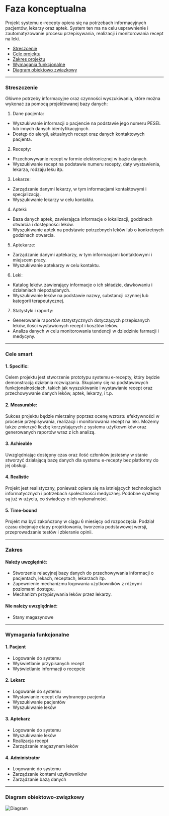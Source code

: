 # Faza konceptualna
Projekt systemu e-recepty opiera się na potrzebach informacyjnych pacjentów, lekarzy oraz aptek. System ten ma na celu usprawnienie i zautomatyzowanie procesu przepisywania, realizacji i monitorowania recept na leki.
* [Streszcenie](#streszczenie)
* [Cele projektu](#cele-smart)
* [Zakres projektu](#zakres)
* [Wymagania funkcjonalne](#wymagania-funkcjonalne)
* [Diagram obiektowo związkowy](#diagram-obiektowo-związkowy)
___
### Streszczenie 
Główne potrzeby informacyjne oraz czynności wyszukiwania, które można wykonać za pomocą projektowanej bazy danych:
1. Dane pacjenta:
- Wyszukiwanie informacji o pacjencie na podstawie jego numeru PESEL lub innych danych identyfikacyjnych.
- Dostęp do alergii, aktualnych recept oraz danych kontaktowych pacjenta.
2. Recepty:
- Przechowywanie recept w formie elektronicznej w bazie danych.
- Wyszukiwanie recept na podstawie numeru recepty, daty wystawienia, lekarza, rodzaju leku itp.
3. Lekarze:
- Zarządzanie danymi lekarzy, w tym informacjami kontaktowymi i specjalizacją.
- Wyszukiwanie lekarzy w celu kontaktu.
4. Apteki:
- Baza danych aptek, zawierająca informacje o lokalizacji, godzinach otwarcia i dostępności leków.
- Wyszukiwanie aptek na podstawie potrzebnych leków lub o konkretnych godzinach otwarcia.
5. Aptekarze:
- Zarządzanie danymi aptekarzy, w tym informacjami kontaktowymi i miejscem pracy.
- Wyszukiwanie aptekarzy w celu kontaktu.
6. Leki:
- Katalog leków, zawierający informacje o ich składzie, dawkowaniu i działaniach niepożądanych.
- Wyszukiwanie leków na podstawie nazwy, substancji czynnej lub kategorii terapeutycznej.
7. Statystyki i raporty:
- Generowanie raportów statystycznych dotyczących przepisanych leków, ilości wystawionych recept i kosztów leków.
- Analiza danych w celu monitorowania tendencji w dziedzinie farmacji i medycyny.
___
### Cele smart
#### 1. Specific:
Celem projektu jest stworzenie prototypu systemu e-recepty, który będzie demonstracją działania rozwiązania. Skupiamy się na podstawowych funkcjonalnościach, takich jak wyszukiwanie i wystawianie recept oraz przechowywanie danych leków, aptek, lekarzy, i t.p.
#### 2. Measurable:
Sukces projektu będzie mierzalny poprzez ocenę wzrostu efektywności w procesie przepisywania, realizacji i monitorowania recept na leki. Możemy także zmierzyć liczbę korzystających z systemu użytkowników oraz generowanych raportów wraz z ich analizą.
#### 3. Achieable
Uwzględniając dostępny czas oraz ilość członków jesteśmy w stanie stworzyć działającą bazę danych dla systemu e-recepty bez platformy do jej obsługi.
#### 4. Realistic 
Projekt jest realistyczny, ponieważ opiera się na istniejących technologiach informatycznych i potrzebach społeczności medycznej. Podobne systemy są już w użyciu, co świadczy o ich wykonalności.
#### 5. Time-bound
Projekt ma być zakończony w ciągu 6 miesięcy od rozpoczęcia. Podział czasu obejmuje etapy projektowania, tworzenia podstawowej wersji, przeprowadzanie testów i zbieranie opinii.
___
### Zakres
#### Należy uwzględnić:
- Stworzenie relacyjnej bazy danych do przechowywania informacji o pacjentach, lekach, receptach, lekarzach itp.
- Zapewnienie mechanizmu logowania użytkowników z różnymi poziomami dostępu.
- Mechanizm przypisywania leków przez lekarzy.
#### Nie należy uwzględniać:
- Stany magazynowe
___
### Wymagania funkcjonalne
#### 1. Pacjent
* Logowanie do systemu
* Wyświetlanie przypisanych recept
* Wyświetlanie informacji o recepcie
#### 2. Lekarz
* Logowanie do systemu
* Wystawianie recept dla wybranego pacjenta
* Wyszukiwanie pacjentów
* Wyszukiwanie leków
#### 3. Aptekarz
* Logowanie do systemu
* Wyszukiwanie leków
* Realizacja recept
* Zarządzanie magazynem leków
#### 4. Administrator
* Logowanie do systemu
* Zarządzanie kontami użytkowników
* Zarządzanie bazą danych
___
### Diagram obiektowo-związkowy
![Diagram](https://www.plantuml.com/plantuml/png/XP8xRlCm3CTtdKB8xZla0pwWGpiKBOgE0UiGhc95CcGPXX-vMTVUguee6axaeaj2_lap7wJshGVdkxCMRQrC0mxEKYk3VcXGMkS_hH0EIm-cqYXtpr2UqFYTX5OsPCj9N6wO9wp1ZH7HqTmYE9p5NhkFDjZb2IBIBcv6_ciyraH1DBS9xWMIarTiCAJNQeIbw5h9-1SiiV54EhBpoXfTfOW1iZFcF_IrxS4e_6lIjt7m0JMArjPzVx5Fw9fziCTHcK5QtuChKmiLYGSMimgFuB6oBaGqXipnevgrGzGszi0hIciOqafOFYJv_iFtHhKHxOCHW-k9vhaexColQoj4hsehmZSMXCYBBOfvkhsdk9jhaqdLOm8xyGbJMgesyV55-gTgI-SiHtgUuh3Y-iDSI7PDk3Ivt7-jtZKhQCAKCxkhu0Lmu-GBVe9vgVnQr1qvlyTJuZsQOtVMFm00)
